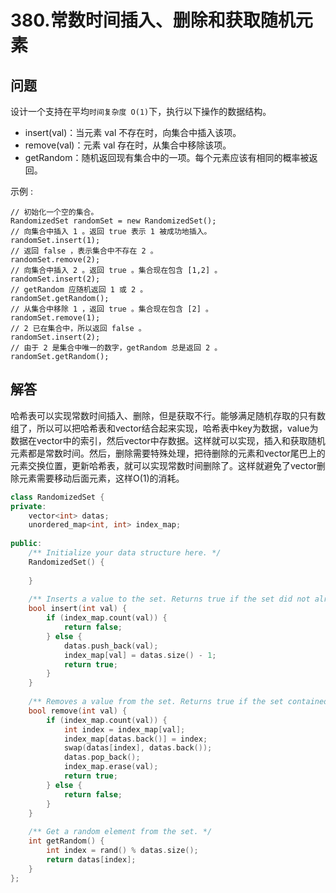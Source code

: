 # 380.常数时间插入、删除和获取随机元素

## 问题
设计一个支持在平均`时间复杂度 O(1)`下，执行以下操作的数据结构。

- insert(val)：当元素 val 不存在时，向集合中插入该项。
- remove(val)：元素 val 存在时，从集合中移除该项。
- getRandom：随机返回现有集合中的一项。每个元素应该有相同的概率被返回。

示例 :

```
// 初始化一个空的集合。
RandomizedSet randomSet = new RandomizedSet();
// 向集合中插入 1 。返回 true 表示 1 被成功地插入。
randomSet.insert(1);
// 返回 false ，表示集合中不存在 2 。
randomSet.remove(2);
// 向集合中插入 2 。返回 true 。集合现在包含 [1,2] 。
randomSet.insert(2);
// getRandom 应随机返回 1 或 2 。
randomSet.getRandom();
// 从集合中移除 1 ，返回 true 。集合现在包含 [2] 。
randomSet.remove(1);
// 2 已在集合中，所以返回 false 。
randomSet.insert(2);
// 由于 2 是集合中唯一的数字，getRandom 总是返回 2 。
randomSet.getRandom();
```

## 解答
哈希表可以实现常数时间插入、删除，但是获取不行。能够满足随机存取的只有数组了，所以可以把哈希表和vector结合起来实现，哈希表中key为数据，value为数据在vector中的索引，然后vector中存数据。这样就可以实现，插入和获取随机元素都是常数时间。然后，删除需要特殊处理，把待删除的元素和vector尾巴上的元素交换位置，更新哈希表，就可以实现常数时间删除了。这样就避免了vector删除元素需要移动后面元素，这样O(1)的消耗。


```C++
class RandomizedSet {
private:
    vector<int> datas;
    unordered_map<int, int> index_map;
    
public:
    /** Initialize your data structure here. */
    RandomizedSet() {
        
    }
    
    /** Inserts a value to the set. Returns true if the set did not already contain the specified element. */
    bool insert(int val) {
        if (index_map.count(val)) {
            return false;
        } else {
            datas.push_back(val);
            index_map[val] = datas.size() - 1;
            return true;
        }
    }
    
    /** Removes a value from the set. Returns true if the set contained the specified element. */
    bool remove(int val) {
        if (index_map.count(val)) {
            int index = index_map[val];
            index_map[datas.back()] = index;
            swap(datas[index], datas.back());
            datas.pop_back();
            index_map.erase(val);
            return true;
        } else {
            return false;
        }
    }
    
    /** Get a random element from the set. */
    int getRandom() {
        int index = rand() % datas.size();
        return datas[index];
    }
};
```
